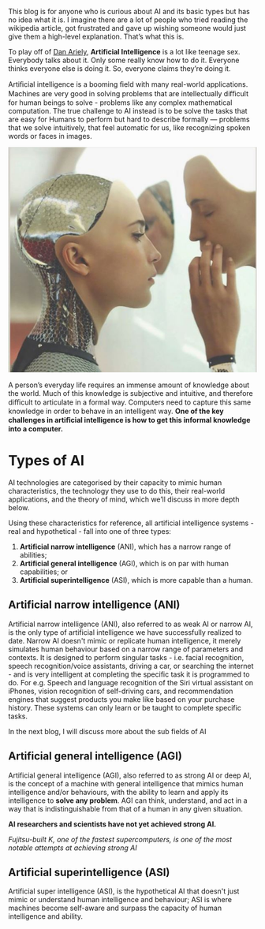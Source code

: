 This blog is for anyone who is curious about AI and its basic types but has no idea what it is. I imagine there are a lot of people who tried reading the wikipedia article, got frustrated and gave up wishing someone would just give them a high-level explanation. That’s what this is.

To play off of [Dan Ariely](https://www.facebook.com/dan.ariely/posts/904383595868), **Artificial Intelligence** is a lot like teenage sex. Everybody talks about it. Only some really know how to do it. Everyone thinks everyone else is doing it. So, everyone claims they’re doing it.

Artiﬁcial intelligence is a booming ﬁeld with many real-world applications. Machines are very good in solving problems that are intellectually diﬃcult for human beings to solve - 
problems like any complex mathematical computation. The true challenge to AI instead is to be solve the tasks that are easy for Humans to perform but hard to describe
formally —  problems that we solve intuitively, that feel automatic for us, like recognizing spoken words or faces in images.

![Ex-Machina](/assets/img/Capture-Exmachina.JPG)

A person’s everyday life requires an immense amount of knowledge about the world. Much of this knowledge is subjective and intuitive, and therefore diﬃcult to articulate in a formal way. Computers need to capture this same knowledge in order to behave in an intelligent way. **One of the key challenges in artiﬁcial intelligence is how to get this informal knowledge into a computer.**
 
<h1 id="types- of -AI">Types of AI</h1>
 
AI technologies are categorised by their capacity to mimic human characteristics, the technology they use to do this, their real-world applications, and the theory of mind, which we’ll discuss in more depth below.

Using these characteristics for reference, all artificial intelligence systems - real and hypothetical - fall into one of three types:

1. **Artificial narrow intelligence** (ANI), which has a narrow range of abilities;
2. **Artificial general intelligence** (AGI), which is on par with human capabilities; or
3. **Artificial superintelligence** (ASI), which is more capable than a human.

## **Artificial narrow intelligence** (ANI)
Artificial narrow intelligence (ANI), also referred to as weak AI or narrow AI, is the only type of artificial intelligence we have successfully realized to date. Narrow AI doesn't mimic or replicate human intelligence, it merely simulates human behaviour based on a narrow range of parameters and contexts. It is designed to perform singular tasks - i.e. facial recognition, speech recognition/voice assistants, driving a car, or searching the internet - and is very intelligent at completing the specific task it is programmed to do.
For e.g. Speech and language recognition of the Siri virtual assistant on iPhones, vision recognition of self-driving cars, and recommendation engines that suggest products you make like based on your purchase history. These systems can only learn or be taught to complete specific tasks.

In the next blog, I will discuss more about the sub fields of AI 

## **Artificial general intelligence** (AGI)
Artificial general intelligence (AGI), also referred to as strong AI or deep AI, is the concept of a machine with general intelligence that mimics human intelligence and/or behaviours, with the ability to learn and apply its intelligence to **solve any problem**. AGI can think, understand, and act in a way that is indistinguishable from that of a human in any given situation. 

**AI researchers and scientists have not yet achieved strong AI.**

*Fujitsu-built K, one of the fastest supercomputers, is one of the most notable attempts at achieving strong AI*

## **Artificial superintelligence** (ASI)
Artificial super intelligence (ASI), is the hypothetical AI that doesn't just mimic or understand human intelligence and behaviour; ASI is where machines become self-aware and surpass the capacity of human intelligence and ability. 
